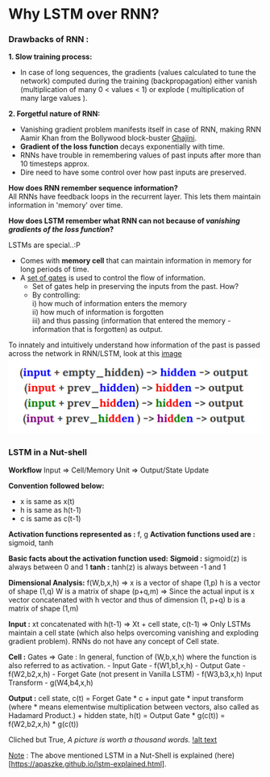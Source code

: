 # Why LSTM over RNN?

### Drawbacks of RNN :

**1. Slow training process:**
- In case of long sequences, the gradients (values calculated to tune the network) computed during the training (backpropagation) either vanish (multiplication of many 0 < values < 1)
or explode ( multiplication of many large values ).

**2. Forgetful nature of RNN:**
- Vanishing gradient problem manifests itself in case of RNN, making RNN Aamir Khan from the Bollywood block-buster [Ghajini](http://www.imdb.com/title/tt1166100/).
- **Gradient of the loss function** decays exponentially with time.
- RNNs have trouble in remembering values of past inputs after more than 10 timesteps approx.
- Dire need to have some control over how past inputs are preserved.


**How does RNN remember sequence information?** <br>
All RNNs have feedback loops in the recurrent layer. This lets them maintain information in 'memory' over time.

<b>How does LSTM remember what RNN can not because of <i>vanishing gradients of the loss function</i>?</b>

LSTMs are special..:P
- Comes with **memory cell** that can maintain information in memory for long periods of time.
- A <u>set of gates</u> is used to control the flow of information.
	- Set of gates help in preserving the inputs from the past. How?
	- By controlling:<br>
		i) how much of information enters the memory<br>
		ii) how much of information is forgotten<br>
		iii) and thus passing (information that entered the memory - information that is forgotten) as output.<br>

To innately and intuitively understand how information of the past is passed across the network in RNN/LSTM, look at this [image](https://iamtrask.github.io/2015/11/15/anyone-can-code-lstm/)<br>
![alt-text](https://github.com/PollenJain/LSTM_Tensorflow/blob/master/hidden_layer_recurrence.png)


### LSTM in a Nut-shell

**Workflow**
Input => Cell/Memory Unit => Output/State Update

**Convention followed below:**
- x is same as x(t)
- h is same as h(t-1)
- c is same as c(t-1)


**Activation functions represented as :** f, g
**Activation functions used are :** sigmoid, tanh

**Basic facts about the activation function used:**
**Sigmoid :** sigmoid(z) is always between 0 and 1 
**tanh :** tanh(z) is always between -1 and 1

**Dimensional Analysis:**
f(W,b,x,h) => 
	    x is a vector of shape (1,p)
	    h is a vector of shape (1,q)
	    W is a matrix of shape (p+q,m) => Since the actual input is x vector concatenated with h vector and thus of dimension (1, p+q)
	    b is a matrix of shape (1,m) 
	
**Input :**
xt concatenated with h(t-1) => Xt
		+
cell state, c(t-1) => Only LSTMs maintain a cell state (which also helps overcoming vanishing and exploding gradient problem). RNNs do not have any concept of Cell state.

	  

**Cell :**
 Gates => Gate : In general, function of (W,b,x,h) where the function is also referred to as activation.
       	- Input Gate 
		- f(W1,b1,x,h) 
	- Output Gate
		- f(W2,b2,x,h) 
	- Forget Gate (not present in Vanilla LSTM)
		- f(W3,b3,x,h)
       Input Transform 
		- g(W4,b4,x,h)
	

**Output :**
cell state, c(t) = Forget Gate * c + input gate * input transform 
(where * means elementwise multiplication between vectors, also called as Hadamard Product.)
	+
hidden state, h(t) = Output Gate * g(c(t)) = f(W2,b2,x,h) * g(c(t))

Cliched but True, *A picture is worth a thousand words.*
[!alt text](https://github.com/PollenJain/LSTM_Tensorflow/blob/master/mathematics_of_lstm.svg)

<u>Note</u> : The above mentioned LSTM in a Nut-Shell is explained (here)[https://apaszke.github.io/lstm-explained.html].
















	








